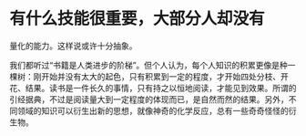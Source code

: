 # 有什么技能很重要，大部分人却没有

量化的能力。这样说或许十分抽象。

我们都听过“书籍是人类进步的阶梯”。但个人认为，每个人知识的积累更像是种一棵树：刚开始并没有太大的起色，只有积累到一定的程度，才开始四处分枝、开花、结果。读书是一件长久的事情，只有持之以恒地阅读，才能见到效果。所谓的引经据典，不过是阅读量大到一定程度的体现而已，是自然而然的结果。另外，不同领域的知识可以衍生出新的思想，就像神奇的化学反应，总有一些奇奇怪怪的衍生物。
